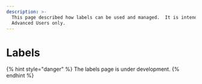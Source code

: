 ```yaml
---
description: >-
  This page described how labels can be used and managed.  It is intended for
  Advanced Users only.
---
```


# Labels

{% hint style="danger" %}
The labels page is under development.
{% endhint %}

